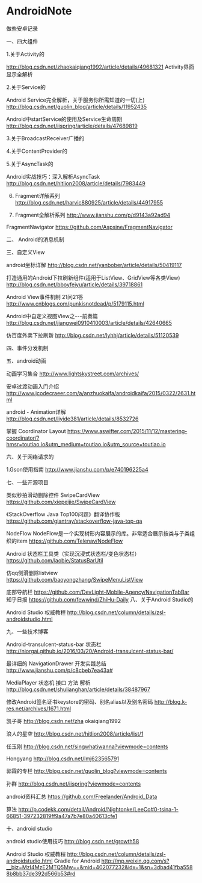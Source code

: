 # AndroidNote

做些安卓记录

一、四大组件

1.关于Activity的

http://blog.csdn.net/zhaokaiqiang1992/article/details/49681321 Activity界面显示全解析

2.关于Service的

Android Service完全解析，关于服务你所需知道的一切(上) http://blog.csdn.net/guolin_blog/article/details/11952435

Android中startService的使用及Service生命周期          http://blog.csdn.net/iispring/article/details/47689819

3.关于BroadcastReceiver广播的

4.关于ContentProvider的

5.关于AsyncTask的

Android实战技巧：深入解析AsyncTask  http://blog.csdn.net/hitlion2008/article/details/7983449

6. Fragment详解系列 http://blog.csdn.net/harvic880925/article/details/44917955

7. Fragment全解析系列         http://www.jianshu.com/p/d9143a92ad94

FragmentNavigator          https://github.com/Aspsine/FragmentNavigator

二、 Android的消息机制

三、自定义View

android坐标详解       http://blog.csdn.net/yanbober/article/details/50419117

打造通用的Android下拉刷新组件(适用于ListView、GridView等各类View)  http://blog.csdn.net/bboyfeiyu/article/details/39718861

Android View事件机制 21问21答 http://www.cnblogs.com/punkisnotdead/p/5179115.html

Android中自定义视图View之---前奏篇 http://blog.csdn.net/jiangwei0910410003/article/details/42640665

仿百度外卖下拉刷新           http://blog.csdn.net/lyhhj/article/details/51120539

四、事件分发机制

五、android动画

动画学习集合   http://www.lightskystreet.com/archives/

安卓过渡动画入门介绍  http://www.jcodecraeer.com/a/anzhuokaifa/androidkaifa/2015/0322/2631.html

android - Animation详解 http://blog.csdn.net/liyide381/article/details/8532726

掌握 Coordinator Layout   https://www.aswifter.com/2015/11/12/mastering-coordinator/?hmsr=toutiao.io&utm_medium=toutiao.io&utm_source=toutiao.io

六、关于网络请求的

1.Gson使用指南 http://www.jianshu.com/p/e740196225a4

七、一些开源项目

类似秒拍滑动删除控件 SwipeCardView  https://github.com/xiepeijie/SwipeCardView

《StackOverflow Java Top100问题》翻译协作版  https://github.com/giantray/stackoverflow-java-top-qa

NodeFlow NodeFlow是一个实现树形内容展示的库。非常适合展示按类与子类组织的item   https://github.com/Telenav/NodeFlow

Android 状态栏工具类（实现沉浸式状态栏/变色状态栏） https://github.com/laobie/StatusBarUtil

仿qq侧滑删除listview https://github.com/baoyongzhang/SwipeMenuListView

底部导航栏   https://github.com/DevLight-Mobile-Agency/NavigationTabBar
知乎日报     https://github.com/fewwind/ZhiHu-Daily
八、关于Android Studio的

Android Studio 权威教程     http://blog.csdn.net/column/details/zsl-androidstudio.html

九、一些技术博客

Android-transulcent-status-bar 状态栏  http://niorgai.github.io/2016/03/20/Android-transulcent-status-bar/

最详细的 NavigationDrawer 开发实践总结  http://www.jianshu.com/p/c8cbeb7ea43a#

MediaPlayer 状态机 接口 方法 解析 http://blog.csdn.net/shulianghan/article/details/38487967

修改Android签名证书keystore的密码、别名alias以及别名密码 http://blog.k-res.net/archives/1671.html

凯子哥      http://blog.csdn.net/zha okaiqiang1992

浪人的星空  http://blog.csdn.net/hitlion2008/article/list/1

任玉刚      http://blog.csdn.net/singwhatiwanna?viewmode=contents

Hongyang    http://blog.csdn.net/lmj623565791

郭霖的专栏            http://blog.csdn.net/guolin_blog?viewmode=contents

孙群                  http://blog.csdn.net/iispring?viewmode=contents 

android资料汇总       https://github.com/Freelander/Android_Data

算法                  http://p.codekk.com/detail/Android/Nightonke/LeeCo#0-tsina-1-66851-397232819ff9a47a7b7e80a40613cfe1

十、android studio

android studio使用技巧    http://blog.csdn.net/growth58

Android Studio 权威教程   http://blog.csdn.net/column/details/zsl-androidstudio.html
Gradle for Android      http://mp.weixin.qq.com/s?__biz=MzI4MzE2MTQ5Mw==&mid=402077232&idx=1&sn=3dbad41fba5588b8bb37de392d566b53#rd

